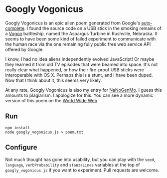 # Googly Vogonicus

Googly Vogonicus is an epic alien poem generated from Google's [auto-complete](https://support.google.com/websearch/answer/106230?hl=en). I found the source code on a USB stick in the smoking remains of a [Vogon](https://en.wikipedia.org/wiki/Vogon) battleship, named the Aspargus Turbine in Rushville, Nebraska. It seems to have been some kind of failed experiment to communicate with the human race via the one remaining fully public free web service API offered by Google.

I know, I had no idea aliens independently evolved JavaScript! Or maybe they
learned it from old TV episodes that were beamed into space. It's not really
clear what happened, or how their fire-proof USB sticks were interoperable with
OS X. Perhaps this is a stunt, and I have been duped. Now that I think about it,
this seems very likely.

At any rate, Googly Vogonicus is also my entry for [NaNoGenMo](https://github.com/dariusk/NaNoGenMo-2014/issues/71). I guess this amounts to plagiarism. I apologize for this. You can see a more dynamic version of this poem on the [World Wide Web](http://inkdroid.org/vogon).

## Run

    npm install
    node googly_vogonicus.js > poem.txt

## Configure

Not much thought has gone into usability, but you can play with the `seed`,
`language`, `verbProbability` and `stanzaLines` variables at the top of 
`googly_vogonicus.js` if you want to experiment. Pull requests are welcome.

